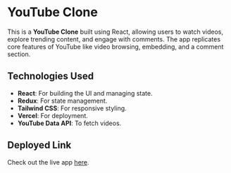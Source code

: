 # YouTube Clone

This is a **YouTube Clone** built using React, allowing users to watch videos, explore trending content, and engage with comments. The app replicates core features of YouTube like video browsing, embedding, and a comment section.

## Technologies Used
- **React**: For building the UI and managing state.
- **Redux**: For state management.
- **Tailwind CSS**: For responsive styling.
- **Vercel**: For deployment.
- **YouTube Data API**: To fetch videos.

## Deployed Link
Check out the live app [here](https://youtube-clone-qiwzxoerb-barrybytes-projects.vercel.app/).
